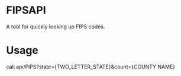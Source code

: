 # FIPSAPI
A tool for quickly looking up FIPS codes.

# Usage
call api/FIPS?state={TWO_LETTER_STATE}&count={COUNTY NAME}
